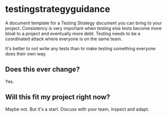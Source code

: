 # testingstrategyguidance
A document template for a Testing Strategy document you can bring to your project. Consistency is very important when testing else tests become more bloat to a project and eventually more debt. Testing needs to be a coordinated attack where everyone is on the same team. 

It's better to not write any tests than to make testing something everyone does their own way.

## Does this ever change?

Yes.

## Will this fit my project right now?

Maybe not. But it's a start. Discuss with your team, inspect and adapt.

